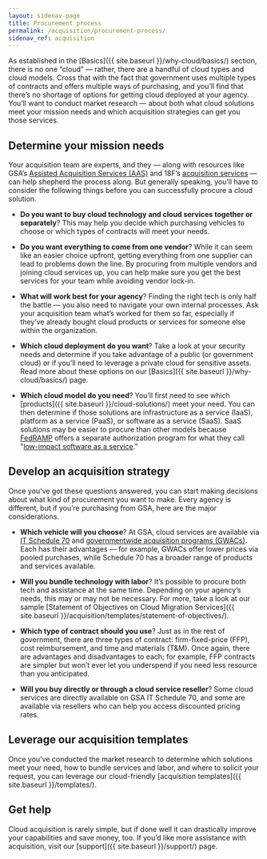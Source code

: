 ```yaml
---
layout: sidenav-page
title: Procurement process
permalink: /acquisition/procurement-process/
sidenav_ref: acquisition
---
```


As established in the [Basics]({{ site.baseurl }}/why-cloud/basics/) section, there is no one “cloud” — rather, there are a handful of cloud types and cloud models. Cross that with the fact that government uses multiple types of contracts and offers multiple ways of purchasing, and you’ll find that there’s no shortage of options for getting cloud deployed at your agency. You’ll want to conduct market research — about both what cloud solutions meet your mission needs and which acquisition strategies can get you those services.

## Determine your mission needs

Your acquisition team are experts, and they — along with resources like GSA’s [Assisted Acquisition Services (AAS)](https://aas.gsa.gov/index.html) and 18F’s [acquisition services](https://18f.gsa.gov/tags/acquisition-services/) — can help shepherd the process along. But generally speaking, you’ll have to consider the following things before you can successfully procure a cloud solution.

* **Do you want to buy cloud technology and cloud services together or separately**? This may help you decide which purchasing vehicles to choose or which types of contracts will meet your needs.


* **Do you want everything to come from one vendor**? While it can seem like an easier choice upfront, getting everything from one supplier can lead to problems down the line. By procuring from multiple vendors and joining cloud services up, you can help make sure you get the best services for your team while avoiding vendor lock-in.


* **What will work best for your agency**? Finding the right tech is only half the battle — you also need to navigate your own internal processes. Ask your acquisition team what’s worked for them so far, especially if they’ve already bought cloud products or services for someone else within the organization.

* **Which cloud deployment do you want**? Take a look at your security needs and determine if you take advantage of a public (or government cloud) or if you’ll need to leverage a private cloud for sensitive assets. Read more about these options on our [Basics]({{ site.baseurl }}/why-cloud/basics/) page.

* **Which cloud model do you need**? You’ll first need to see which [products]({{ site.baseurl }}/cloud-solutions/) meet your need. You can then determine if those solutions are infrastructure as a service (IaaS), platform as a service (PaaS), or software as a service (SaaS). SaaS solutions may be easier to procure than other models because [FedRAMP](https://fedramp.gov/) offers a separate authorization program for what they call "[low-impact software as a service](https://tailored.fedramp.gov/).”

## Develop an acquisition strategy
Once you’ve got these questions answered, you can start making decisions about what kind of procurement you want to make. Every agency is different, but if you’re purchasing from GSA, here are the major considerations.

* **Which vehicle will you choose**? At GSA, cloud services are available via [IT Schedule 70](https://www.gsa.gov/technology/technology-purchasing-programs/it-schedule-70) and [governmentwide acquisition programs (GWACs)](https://www.gsa.gov/technology/technology-purchasing-programs/governmentwide-acquisition-contracts-gwacs).  Each has their advantages — for example, GWACs offer lower prices via pooled purchases, while Schedule 70 has a broader range of products and services available.


* **Will you bundle technology with labor**? It’s possible to procure both tech and assistance at the same time. Depending on your agency’s needs, this may or may not be necessary. For more, take a look at our sample [Statement of Objectives on Cloud Migration Services]({{ site.baseurl }}/acquisition/templates/statement-of-objectives/).

* **Which type of contract should you use**? Just as in the rest of government, there are three types of contract: firm-fixed-price (FFP), cost reimbursement, and time and materials (T&M). Once again, there are advantages and disadvantages to each; for example, FFP contracts are simpler but won’t ever let you underspend if you need less resource than you anticipated.

* **Will you buy directly or through a cloud service reseller**? Some cloud services are directly available on GSA IT Schedule 70, and some are available via resellers who can help you access discounted pricing rates.

## Leverage our acquisition templates
Once you’ve conducted the market research to determine which solutions meet your need, how to bundle services and labor, and where to solicit your request, you can leverage our cloud-friendly [acquisition templates]({{ site.baseurl }}/templates/).

## Get help
Cloud acquisition is rarely simple, but if done well it can drastically improve your capabilities and save money, too. If you’d like more assistance with acquisition, visit our [support]({{ site.baseurl }}/support/) page.
